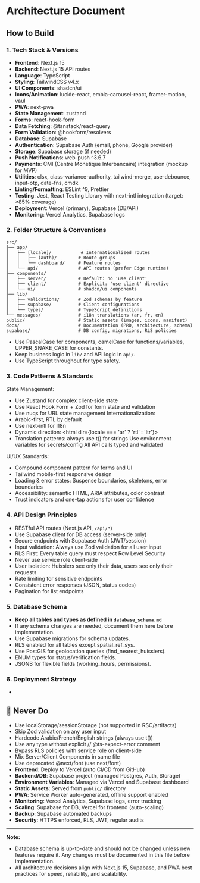 # Architecture Document

## How to Build


### 1. Tech Stack & Versions

- **Frontend**: Next.js 15
- **Backend**: Next.js 15 API routes
- **Language**: TypeScript
- **Styling**: TailwindCSS v4.x
- **UI Components**: shadcn/ui
- **Icons/Animation**: lucide-react, embla-carousel-react, framer-motion, vaul
- **PWA**: next-pwa
- **State Management**: zustand
- **Forms**: react-hook-form
- **Data Fetching**: @tanstack/react-query
- **Form Validation**: @hookform/resolvers
- **Database**: Supabase
- **Authentication**: Supabase Auth (email, phone, Google provider)
- **Storage**: Supabase storage (if needed)
- **Push Notifications**: web-push ^3.6.7
- **Payments**: CMI (Centre Monétique Interbancaire) integration (mockup for MVP)
- **Utilities**: clsx, class-variance-authority, tailwind-merge, use-debounce, input-otp, date-fns, cmdk
- **Linting/Formatting**: ESLint ^9, Prettier
- **Testing**: Jest, React Testing Library with next-intl integration (target: ≥85% coverage)
- **Deployment**: Vercel (primary), Supabase (DB/API)
- **Monitoring**: Vercel Analytics, Supabase logs

### 2. Folder Structure & Conventions
```
src/
├── app/
│   ├── [locale]/           # Internationalized routes
│   │   ├── (auth)/        # Route groups
│   │   └── dashboard/     # Feature routes
│   └── api/               # API routes (prefer Edge runtime)
├── components/
│   ├── server/            # Default: no 'use client'
│   ├── client/            # Explicit: 'use client' directive
│   └── ui/                # shadcn/ui components
├── lib/
│   ├── validations/       # Zod schemas by feature
│   ├── supabase/          # Client configurations
│   └── types/             # TypeScript definitions
└── messages/              # i18n translations (ar, fr, en)
public/                    # Static assets (images, icons, manifest)
docs/                      # Documentation (PRD, architecture, schema)
supabase/                  # DB config, migrations, RLS policies
```
- Use PascalCase for components, camelCase for functions/variables, UPPER_SNAKE_CASE for constants.
- Keep business logic in `lib/` and API logic in `api/`.
- Use TypeScript throughout for type safety.

### 3. Code Patterns & Standards
State Management:
  - Use Zustand for complex client-side state
  - Use React Hook Form + Zod for form state and validation
  - Use nuqs for URL state management
Internationalization:
  - Arabic-first, RTL by default
  - Use next-intl for i18n
  - Dynamic direction: <html dir={locale === 'ar' ? 'rtl' : 'ltr'}>
  - Translation patterns: always use t() for strings
Use environment variables for secrets/config
All API calls typed and validated

UI/UX Standards:
  - Compound component pattern for forms and UI
  - Tailwind mobile-first responsive design
  - Loading & error states: Suspense boundaries, skeletons, error boundaries
  - Accessibility: semantic HTML, ARIA attributes, color contrast
  - Trust indicators and one-tap actions for user confidence

### 4. API Design Principles
- RESTful API routes (Next.js API, `/api/*`)
- Use Supabase client for DB access (server-side only)
- Secure endpoints with Supabase Auth (JWT/session)
- Input validation: Always use Zod validation for all user input
- RLS First: Every table query must respect Row Level Security
- Never use service role client-side
- User isolation: Huissiers see only their data, users see only their requests
- Rate limiting for sensitive endpoints
- Consistent error responses (JSON, status codes)
- Pagination for list endpoints

### 5. Database Schema
- **Keep all tables and types as defined in `database_schema.md`**
- If any schema changes are needed, document them here before implementation.
- Use Supabase migrations for schema updates.
- RLS enabled for all tables except spatial_ref_sys.
- Use PostGIS for geolocation queries (find_nearest_huissiers).
- ENUM types for status/verification fields.
- JSONB for flexible fields (working_hours, permissions).

### 6. Deployment Strategy
-
## 🚫 Never Do

- Use localStorage/sessionStorage (not supported in RSC/artifacts)
- Skip Zod validation on any user input
- Hardcode Arabic/French/English strings (always use t())
- Use any type without explicit // @ts-expect-error comment
- Bypass RLS policies with service role on client-side
- Mix Server/Client Components in same file
- Use deprecated @next/font (use next/font)
- **Frontend**: Deploy to Vercel (auto CI/CD from GitHub)
- **Backend/DB**: Supabase project (managed Postgres, Auth, Storage)
- **Environment Variables**: Managed via Vercel and Supabase dashboard
- **Static Assets**: Served from `public/` directory
- **PWA**: Service Worker auto-generated, offline support enabled
- **Monitoring**: Vercel Analytics, Supabase logs, error tracking
- **Scaling**: Supabase for DB, Vercel for frontend (auto-scaling)
- **Backup**: Supabase automated backups
- **Security**: HTTPS enforced, RLS, JWT, regular audits

---

**Note:**
- Database schema is up-to-date and should not be changed unless new features require it. Any changes must be documented in this file before implementation.
- All architecture decisions align with Next.js 15, Supabase, and PWA best practices for speed, reliability, and scalability.
